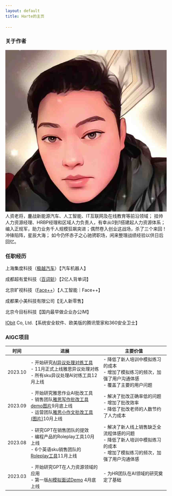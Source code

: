 ```yaml
---
layout: default
title: Harte的主页

---
```



### 关于作者

<img class="profile-picture" src="sherlock.jpeg">
人资老将，鏖战新能源汽车、人工智能、IT互联网及在线教育等前沿领域；
挂帅人力资源经理、HRBP经理和区域人力负责人，有幸从0到1搭建起人力资源体系；
编入正规军，助力业务千人规模狂飙突进；偶然卷入创业这战场，杀了三个来回！冲锋陷阵，星辰大海；
如今仍怀赤子之心驰骋职场，闲来整理战绩经验以供日后回忆。


### 任职经历
上海集度科技（[极越汽车](https://www.jiyue-auto.com/)）【汽车机器人】

成都超有爱科技（[百词斩](https://www.baicizhan.com/)）【2亿人背单词】

北京旷视科技（[Face++](https://www.megvii.com)）【人工智能｜Face++】

成都果小美科技有限公司【无人新零售】

北京今目标科技【国内最早做企业办公IM】

[IObit](https://www.iobit.com) Co, Ltd.【系统安全软件、欧美版的腾讯管家和360安全卫士】

### AIGC项目

| 时间          | 进展                                                        | 主要价值    |
| ------------- | ------------------------------------------------------------ | -------- |
| 2023.10    | - 开始研究[AI异议处理对练工具](https://role-play-marketing.cya-tech.cn/)<br/>- 11月正式上线雅思异议处理对练<br/>- 所有sku异议处理AI对练工具12月上线 |- 降低了新人培训中模拟练习的成本<br/>- 增加了模拟练习的频次，加强了用户沟通体感<br/>-   覆盖了主要的用户问题    |
| 2023.09     | - 开始研究雅思作业AI批改工具<br/>- 销售团队[雅思写作批改工具demo](https://udify.app/completion/LquONQ5Ygi53tMZD)[图片](https://s11.ax1x.com/2024/01/02/piXzidK.png)9月底上线<br/>- 运营团队[雅思小作文批改工具(图片)](https://s11.ax1x.com/2024/01/02/piXz9qx.jpg)10月上线 |-  解决了批改正确率低的问题<br/>- 增加了批改效率<br/>- 降低了批改老师的人数节约了人力成本         |
| 2023.08    | - 研究GPT在销售团队的提效<br/>- 编程产品的Roleplay工具10月上线<br/>- 6个英语sku销售团队的[Roleplay工具](https://udify.app/chat/V1fQgsa0qOeaUYkF)11月上线 |- 解决了新人线上销售缺乏全流程体感的问题<br/>- 降低了新人培训中模拟练习的成本<br/>- 增加了模拟练习的频次，加强了用户沟通体感          |
| 2023.03     | - 开始研究GPT在人力资源领域的应用<br/>- 第一版[AI模拟面试Demo](https://pan.baidu.com/s/1EGH7p1PGDP3Ckw79_v9C9A?pwd=yh4w) 4月底上线 |- 为HR团队在AI领域的研究奠定了基础          |




<!--

在IT互联网、人工智能和在线教育行业内，曾任职于多家顶级公司；

拥有13年的人力资源管理经验，曾担任模块专家、HR经理、区域人力负责人和HRBP经理岗位；

2次创业经历，独立建立了整套人力资源制度和体系，有效支撑了千人规模和过亿体量的业务运作；

2次从零开始搭建区域团队，仅用2个月时间搭建100人的产研团队，成功执行公司区域战略，交付过千万级的政府履约项目。

2023年10月，开始研究AI异议处理对练工具，11月正式上线雅思异议处理对练，12月上线所有sku异议处理AI对练工具；
2023年9月，开始研究雅思作业AI批改工具,9月底上线了销售团队雅思写作批改工具，10月上线了运营团队雅思小作文批改工具；
2023年8月，开始研究GPT在销售团队的提效，10月上线了编程产品的Roleplay工具，11月上线了6个英语sku销售团队的Roleplay工具；
2023年6月，推动AIGC在公司层面的培训推广，6-8月分别完成技术专场、教研专场、销售服务专场的系列培训；
2023年5月，开始配合CEO推动公司层面的AIGC项目可行性研究，6月成功确定3个项目（内容量产、教研分诊、AI助记忆）;
2023年3月，开始研究GPT在人力资源领域的应用，4月底完成第一版AI模拟面试Demo；

1. GPT的研究有了一些落地的AI应用：
    * 社群销售线上沟通Roleplay工具[【项目介绍】]()
    * 雅思作业批改的AI工具[【项目介绍】]()
    * 销售异议Roleplay工具[【项目介绍】]()
2. 借助GPT和claude完成了对青龙面板学习的闭环：
    * 完成了美团发券项目的产品化[【项目介绍】]()



## 共事过的大拿

1. [Philip Zheng](https://www.linkedin.com/in/philip-zheng-7b239813/)
2. [刘帅成](http://www.liushuaicheng.org/)
3. 观音（陈航英）
4. 玄念（郝华明）


## 读书学习

[微信读书书单]()|[人力资源管理100问]()| [知乎]()


-->
